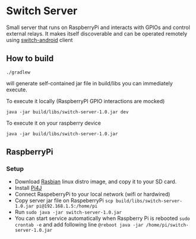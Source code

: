 # Switch Server
Small server that runs on RaspberryPi and interacts with GPIOs and control external relays. It makes itself discoverable and can be operated remotely using [switch-android](https://github.com/sshlyk/switch-android) client

## How to build

```
./gradlew
```
will generate self-contained jar file in build/libs you can immediately execute.

To execute it locally (RaspberryPI GPIO interactions are mocked)

```
java -jar build/libs/switch-server-1.0.jar dev
```

To execute it on your raspberry device

```
java -jar build/libs/switch-server-1.0.jar 
```

## RaspberryPi
### Setup
* Download [Rasbian](http://downloads.raspberrypi.org/raspbian_latest) linux distro image, and copy it to your SD card.
*  Install [Pi4J](http://pi4j.com/install.html)
* Connect RaspeberryPi to your local network (wifi or hardwired)
* Copy server jar file on RaspeberryPi ```scp build/libs/switch-server-1.0.jar pi@192.168.1.5:/home/pi```
*  Run  ```sudo java -jar switch-server-1.0.jar ```
* You can start service automatically when Raspberry Pi is rebooted
```sudo crontab -e``` 
and add following line 
```@reboot java -jar /home/pi/switch-server-1.0.jar```
